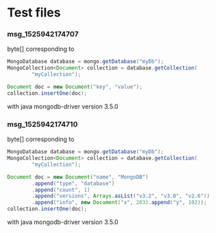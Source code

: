 # Test files

### msg_1525942174707

byte[] corresponding to

```java
MongoDatabase database = mongo.getDatabase("myDb");
MongoCollection<Document> collection = database.getCollection(
        "myCollection");

Document doc = new Document("key", "value");
collection.insertOne(doc);
```

with java mongodb-driver version 3.5.0

### msg_1525942174710

byte[] corresponding to

```java
MongoDatabase database = mongo.getDatabase("myDb");
MongoCollection<Document> collection = database.getCollection(
        "myCollection");

Document doc = new Document("name", "MongoDB")
        .append("type", "database")
        .append("count", 1)
        .append("versions", Arrays.asList("v3.2", "v3.0", "v2.6"))
        .append("info", new Document("x", 203).append("y", 102));
collection.insertOne(doc);
```

with java mongodb-driver version 3.5.0
